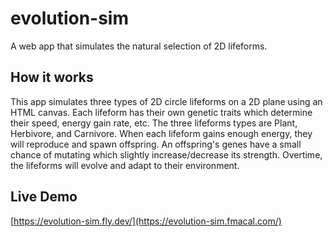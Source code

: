 # evolution-sim
A web app that simulates the natural selection of 2D lifeforms. 

## How it works
This app simulates three types of 2D circle lifeforms on a 2D plane using an HTML canvas. Each lifeform has their own genetic traits which determine
their speed, energy gain rate, etc. The three lifeforms types are Plant, Herbivore, and Carnivore. When each
lifeform gains enough energy, they will reproduce and spawn offspring. An offspring's genes have a small chance of mutating which slightly increase/decrease its strength.
Overtime, the lifeforms will evolve and adapt to their environment.

## Live Demo
[https://evolution-sim.fly.dev/](https://evolution-sim.fmacal.com/)
